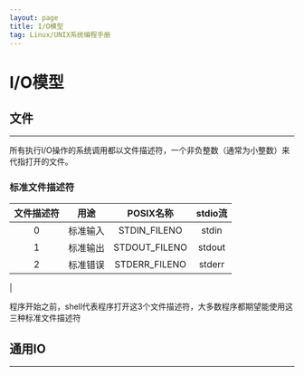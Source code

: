 ```yaml
---
layout: page
title: I/O模型
tag: Linux/UNIX系统编程手册
---
```

# I/O模型
## 文件
---
所有执行I/O操作的系统调用都以文件描述符，一个非负整数（通常为小整数）来代指打开的文件。
### 标准文件描述符  
文件描述符|用途|POSIX名称|stdio流
:--:|:--:|:--:|:--:|
0|标准输入|STDIN_FILENO|stdin
1|标准输出|STDOUT_FILENO|stdout
2|标准错误|STDERR_FILENO|stderr
|

程序开始之前，shell代表程序打开这3个文件描述符，大多数程序都期望能使用这三种标准文件描述符
## 通用IO
---
